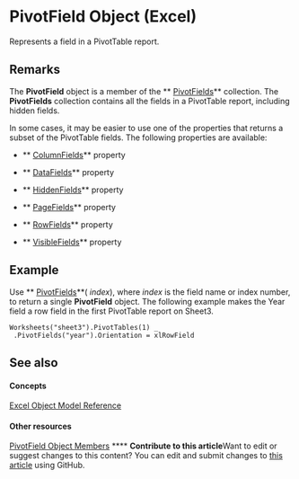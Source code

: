 
# PivotField Object (Excel)

Represents a field in a PivotTable report.


## Remarks

 The **PivotField** object is a member of the ** [PivotFields](018d4cea-09ea-d4be-baef-5fd55062935b.md)** collection. The **PivotFields** collection contains all the fields in a PivotTable report, including hidden fields.

In some cases, it may be easier to use one of the properties that returns a subset of the PivotTable fields. The following properties are available:


-  ** [ColumnFields](caae2016-e213-31f0-5ce7-fd8593ad4266.md)** property
    
-  ** [DataFields](32f9f635-c247-ad1b-6bb8-6eef4f03dc67.md)** property
    
-  ** [HiddenFields](f59f471f-5ce9-fa81-ab37-91eb78666870.md)** property
    
-  ** [PageFields](eff7a772-0472-41ec-412f-9a56f0a0de16.md)** property
    
-  ** [RowFields](3976d5ec-b248-55f5-659d-2671af3f3bfd.md)** property
    
-  ** [VisibleFields](01d5e76d-e109-905d-1743-1fbacd85e7a6.md)** property
    

## Example

Use  ** [PivotFields](2729eef0-bfe6-1683-8bb1-f12d8d03d939.md)**( _index_), where  _index_ is the field name or index number, to return a single **PivotField** object. The following example makes the Year field a row field in the first PivotTable report on Sheet3.


```
Worksheets("sheet3").PivotTables(1) _ 
 .PivotFields("year").Orientation = xlRowField
```


## See also


#### Concepts


 [Excel Object Model Reference](11ea8598-8a20-92d5-f98b-0da04263bf2c.md)
#### Other resources


 [PivotField Object Members](4a6ea12a-072c-a386-c855-7bf5f6eadd46.md)
****   **Contribute to this article**Want to edit or suggest changes to this content? You can edit and submit changes to  [this article](https://github.com/jhershey00/VBA_Excel_Test/OpenXMLCon/articles/52784960-e2da-b43a-1e37-2d4dae61c6d8.md) using GitHub.

